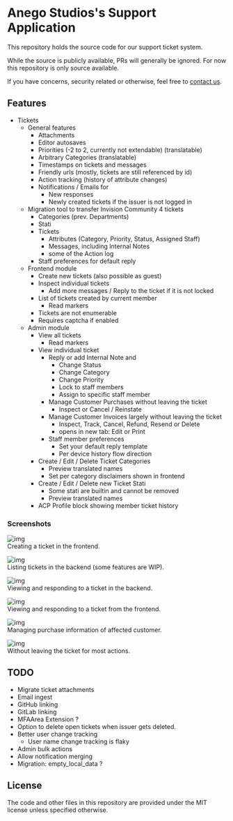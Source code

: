 # Anego Studios's Support Application

This repository holds the source code for our support ticket system. 

While the source is publicly available, PRs will generally be ignored. For now this repository is only source available.

If you have concerns, security related or otherwise, feel free to [contact us](https://www.vintagestory.at/support/).


## Features

- Tickets
	- General features
		- Attachments
		- Editor autosaves
		- Priorities (-2 to 2, currently not extendable) (translatable)
		- Arbitrary Categories (translatable)
		- Timestamps on tickets and messages
		- Friendly urls (mostly, tickets are still referenced by id)
		- Action tracking (history of attribute changes)
		- Notifications / Emails for
			- New responses
			- Newly created tickets if the issuer is not logged in
	- Migration tool to transfer Invision Community 4 tickets 
		- Categories (prev. Departments)
		- Stati
		- Tickets
			- Attributes (Category, Priority, Status, Assigned Staff)
			- Messages, including Internal Notes
			- some of the Action log
		- Staff preferences for default reply
	- Frontend module
		- Create new tickets (also possible as guest)
		- Inspect individual tickets
			- Add more messages / Reply to the ticket if it is not locked
		- List of tickets created by current member
			- Read markers
		- Tickets are not enumerable
		- Requires captcha if enabled
	- Admin module
		- View all tickets
			- Read markers
		- View individual ticket
			- Reply or add Internal Note and
				- Change Status
				- Change Category
				- Change Priority
				- Lock to staff members
				- Assign to specific staff member
			- Manage Customer Purchases without leaving the ticket
				- Inspect or Cancel / Reinstate
			- Manage Customer Invoices largely without leaving the ticket
				- Inspect, Track, Cancel, Refund, Resend or Delete
				- opens in new tab: Edit or Print
			- Staff member preferences
				- Set your default reply template
				- Per device history flow direction
		- Create / Edit / Delete Ticket Categories
			- Preview translated names
			- Set per category disclaimers shown in frontend
		- Create / Edit / Delete new Ticket Stati
			- Some stati are builtin and cannot be removed
			- Preview translated names
		- ACP Profile block showing member ticket history

### Screenshots

![img](.doc/ticket_create.jpg)  
Creating a ticket in the frontend.

![img](.doc/ticket_admin_list.jpg)  
Listing tickets in the backend (some features are WIP).

![img](.doc/ticket_admin_view.jpg)  
Viewing and responding to a ticket in the backend.

![img](.doc/ticket_view.jpg)  
Viewing and responding to a ticket from the frontend.

![img](.doc/ticket_admin_view_purchases.jpg)  
Managing purchase information of affected customer.

![img](.doc/ticket_admin_view_purchases_overlay.jpg)  
Without leaving the ticket for most actions.

## TODO

- Migrate ticket attachments
- Email ingest
- GitHub linking
- GitLab linking
- MFAArea Extension ?
- Option to delete open tickets when issuer gets deleted.
- Better user change tracking
	- User name change tracking is flaky
- Admin bulk actions
- Allow notification merging
- Migration: empty_local_data ?

## License

The code and other files in this repository are provided under the MIT license unless specified otherwise.
